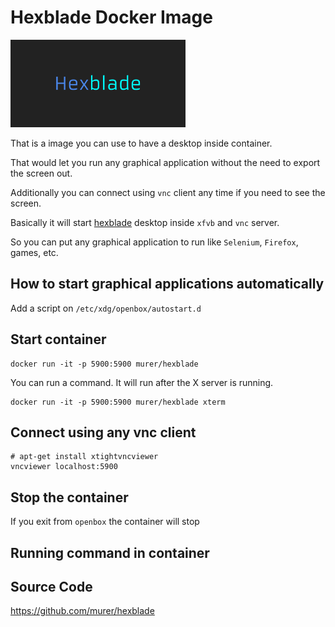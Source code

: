 # Hexblade Docker Image

[<img src="https://github.com/murer/hexblade/raw/master/docs/HexbladeGitHub.png" width="280" />](https://github.com/murer/hexblade)

That is a image you can use to have a desktop inside container.

That would let you run any graphical application without the need to export the screen out.

Additionally you can connect using ``vnc`` client any time if you need to see the screen.

Basically it will start [hexblade](https://github.com/murer/hexblade) desktop inside ``xfvb`` and ``vnc`` server.

So you can put any graphical application to run like ``Selenium``, ``Firefox``, games, etc.

## How to start graphical applications automatically

Add a script on ``/etc/xdg/openbox/autostart.d``

## Start container

```shell
docker run -it -p 5900:5900 murer/hexblade
```

You can run a command. It will run after the X server is running.

```shell
docker run -it -p 5900:5900 murer/hexblade xterm
```


## Connect using any vnc client

```shell
# apt-get install xtightvncviewer
vncviewer localhost:5900
```

## Stop the container

If you exit from ``openbox`` the container will stop

## Running command in container


## Source Code

https://github.com/murer/hexblade

